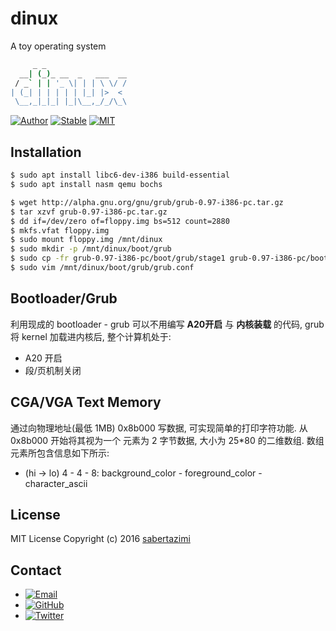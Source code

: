 # dinux

A toy operating system

```sh
     _ _
  __| (_)_ __  _   ___  __
 / _` | | '_ \| | | \ \/ /
| (_| | | | | | |_| |>  <
 \__,_|_|_| |_|\__,_/_/\_\
```

[![Author](https://img.shields.io/badge/author-sabertazimi-lightgrey.svg)](https://github.com/sabertazimi)
[![Stable](https://img.shields.io/badge/stability-stable-brightgreen.svg)](https://github.com/sabertazimi/dinux)
[![MIT](https://img.shields.io/badge/license-mit-brightgreen.svg)](https://github.com/sabertazimi/dinux/blob/master/LICENSE)

## Installation

```sh
$ sudo apt install libc6-dev-i386 build-essential
$ sudo apt install nasm qemu bochs
```

```sh
$ wget http://alpha.gnu.org/gnu/grub/grub-0.97-i386-pc.tar.gz
$ tar xzvf grub-0.97-i386-pc.tar.gz
$ dd if=/dev/zero of=floppy.img bs=512 count=2880
$ mkfs.vfat floppy.img
$ sudo mount floppy.img /mnt/dinux
$ sudo mkdir -p /mnt/dinux/boot/grub
$ sudo cp -fr grub-0.97-i386-pc/boot/grub/stage1 grub-0.97-i386-pc/boot/grub/stage2 /mnt/dinux/boot/grub
$ sudo vim /mnt/dinux/boot/grub/grub.conf
```

## Bootloader/Grub

利用现成的 bootloader - grub 可以不用编写 **A20开启** 与 **内核装载** 的代码, grub 将 kernel 加载进内核后, 整个计算机处于:

*   A20 开启
*   段/页机制关闭

## CGA/VGA Text Memory

通过向物理地址(最低 1MB) 0x8b000 写数据, 可实现简单的打印字符功能. 从 0x8b000 开始将其视为一个 元素为 2 字节数据, 大小为 25*80 的二维数组. 数组元素所包含信息如下所示:

*   (hi -> lo) 4 - 4 - 8: background_color - foreground_color - character_ascii

## License

MIT License Copyright (c) 2016 [sabertazimi](https://github.com/sabertazimi)

## Contact

-   [![Email](https://img.shields.io/badge/mailto-sabertazimi-brightgreen.svg?style=flat-square)](mailto:sabertazimi@gmail.com)
-   [![GitHub](https://img.shields.io/badge/contact-github-000000.svg?style=flat-square)](https://github.com/sabertazimi)
-   [![Twitter](https://img.shields.io/badge/contact-twitter-blue.svg?style=flat-square)](https://twitter.com/sabertazimi)
